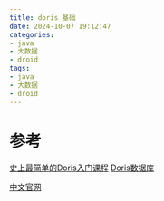 ```yaml
---
title: doris 基础
date: 2024-10-07 19:12:47
categories:
- java
- 大数据
- droid
tags:
- java
- 大数据
- droid
---
```



# 参考

[史上最简单的Doris入门课程](https://www.bilibili.com/video/BV191421b7A8/)
[Doris数据库](https://www.yuque.com/yxiansheng-njx6f/atzcxl/ppnd54dpqf7m4ppz)

[中文官网](https://doris.apache.org/zh-CN/)

